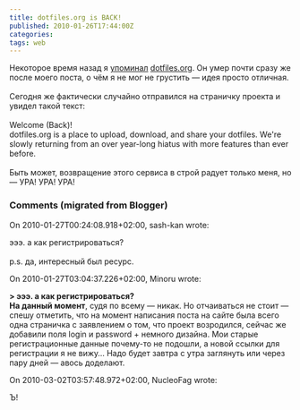 ```yaml
---
title: dotfiles.org is BACK!
published: 2010-01-26T17:44:00Z
categories: 
tags: web
---
```


Некоторое время назад я <a href="http://debiania.blogspot.com/2009/05/blog-post.html">упоминал</a>  <a href="http://dotfiles.org/">dotfiles.org</a>. Он умер почти сразу же после моего поста, о чём я не мог не грустить — идея просто отличная.<br /><br />Сегодня же фактически случайно отправился на страничку проекта и увидел такой текст:<br /><br />Welcome (Back)!<br />dotfiles.org is a place to upload, download, and share your dotfiles. We're slowly returning from an over year-long hiatus with more features than ever before.<br /><br />Быть может, возвращение этого сервиса в строй радует только меня, но — УРА! УРА! УРА!

<h3 id='hakyll-convert-comments-title'>Comments (migrated from Blogger)</h3>
<div class='hakyll-convert-comment'>
<p class='hakyll-convert-comment-date'>On 2010-01-27T00:24:08.918+02:00, sash-kan wrote:</p>
<p class='hakyll-convert-comment-body'>
эээ. а как регистрироваться?<br /><br />p.s. да, интересный был ресурс.
</p>
</div>

<div class='hakyll-convert-comment'>
<p class='hakyll-convert-comment-date'>On 2010-01-27T03:04:37.226+02:00, Minoru wrote:</p>
<p class='hakyll-convert-comment-body'>
<b>&gt; эээ. а как регистрироваться?</b><br /><b>На данный момент</b>, судя по всему — никак. Но отчаиваться не стоит — спешу отметить, что на момент написания поста на сайте была всего одна страничка с заявлением о том, что проект возродился, сейчас же добавили поля login и password + немного дизайна. Мои старые регистрационные данные почему-то не подошли, а новой ссылки для регистрации я не вижу… Надо будет завтра с утра заглянуть или через пару дней — авось доделают.
</p>
</div>

<div class='hakyll-convert-comment'>
<p class='hakyll-convert-comment-date'>On 2010-03-02T03:57:48.972+02:00, NucleoFag wrote:</p>
<p class='hakyll-convert-comment-body'>
Ъ!
</p>
</div>



